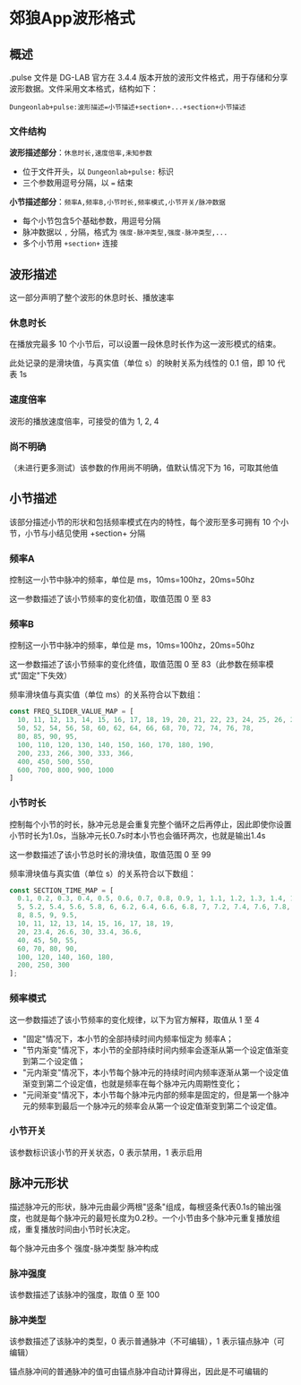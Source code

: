 # 郊狼App波形格式

## 概述

.pulse 文件是 DG-LAB 官方在 3.4.4 版本开放的波形文件格式，用于存储和分享波形数据。文件采用文本格式，结构如下：

```
Dungeonlab+pulse:波形描述=小节描述+section+...+section+小节描述
```

### 文件结构

**波形描述部分**：`休息时长,速度倍率,未知参数`
- 位于文件开头，以 `Dungeonlab+pulse:` 标识
- 三个参数用逗号分隔，以 `=` 结束

**小节描述部分**：`频率A,频率B,小节时长,频率模式,小节开关/脉冲数据`
- 每个小节包含5个基础参数，用逗号分隔
- 脉冲数据以 `,` 分隔，格式为 `强度-脉冲类型,强度-脉冲类型,...`
- 多个小节用 `+section+` 连接

## 波形描述

这一部分声明了整个波形的休息时长、播放速率

### 休息时长

在播放完最多 10 个小节后，可以设置一段休息时长作为这一波形模式的结束。

此处记录的是滑块值，与真实值（单位 s）的映射关系为线性的 0.1 倍，即 10 代表 1s

### 速度倍率

波形的播放速度倍率，可接受的值为 1, 2, 4

### 尚不明确

（未进行更多测试）该参数的作用尚不明确，值默认情况下为 16，可取其他值

## 小节描述

该部分描述小节的形状和包括频率模式在内的特性，每个波形至多可拥有 10 个小节，小节与小结见使用 +section+ 分隔

### 频率A

控制这一小节中脉冲的频率，单位是 ms，10ms=100hz，20ms=50hz

这一参数描述了该小节频率的变化初值，取值范围 0 至 83

### 频率B

控制这一小节中脉冲的频率，单位是 ms，10ms=100hz，20ms=50hz

这一参数描述了该小节频率的变化终值，取值范围 0 至 83（此参数在频率模式"固定"下失效）

频率滑块值与真实值（单位 ms）的关系符合以下数组：

```javascript
const FREQ_SLIDER_VALUE_MAP = [
  10, 11, 12, 13, 14, 15, 16, 17, 18, 19, 20, 21, 22, 23, 24, 25, 26, 27, 28, 29, 30, 31, 32, 33, 34, 35, 36, 37, 38, 39, 40, 41, 42, 43, 44, 45, 46, 47, 48, 49,
  50, 52, 54, 56, 58, 60, 62, 64, 66, 68, 70, 72, 74, 76, 78,
  80, 85, 90, 95,
  100, 110, 120, 130, 140, 150, 160, 170, 180, 190,
  200, 233, 266, 300, 333, 366,
  400, 450, 500, 550,
  600, 700, 800, 900, 1000
]
```

### 小节时长

控制每个小节的时长，脉冲元总是会重复完整个循环之后再停止，因此即使你设置小节时长为1.0s，当脉冲元长0.7s时本小节也会循环两次，也就是输出1.4s

这一参数描述了该小节总时长的滑块值，取值范围 0 至 99

频率滑块值与真实值（单位 s）的关系符合以下数组：

```javascript
const SECTION_TIME_MAP = [
  0.1, 0.2, 0.3, 0.4, 0.5, 0.6, 0.7, 0.8, 0.9, 1, 1.1, 1.2, 1.3, 1.4, 1.5, 1.6, 1.7, 1.8, 1.9, 2, 2.1, 2.2, 2.3, 2.4, 2.5, 2.6, 2.7, 2.8, 2.9, 3, 3.1, 3.2, 3.3, 3.4, 3.5, 3.6, 3.7, 3.8, 3.9, 4, 4.1, 4.2, 4.3, 4.4, 4.5, 4.6, 4.7, 4.8, 4.9,
  5, 5.2, 5.4, 5.6, 5.8, 6, 6.2, 6.4, 6.6, 6.8, 7, 7.2, 7.4, 7.6, 7.8,
  8, 8.5, 9, 9.5,
  10, 11, 12, 13, 14, 15, 16, 17, 18, 19,
  20, 23.4, 26.6, 30, 33.4, 36.6,
  40, 45, 50, 55,
  60, 70, 80, 90,
  100, 120, 140, 160, 180,
  200, 250, 300
];
```

### 频率模式

这一参数描述了该小节频率的变化规律，以下为官方解释，取值从 1 至 4

- "固定"情况下，本小节的全部持续时间内频率恒定为 频率A；
- "节内渐变"情况下，本小节的全部持续时间内频率会逐渐从第一个设定值渐变到第二个设定值；
- "元内渐变"情况下，本小节每个脉冲元的持续时间内频率逐渐从第一个设定值渐变到第二个设定值，也就是频率在每个脉冲元内周期性变化；
- "元间渐变"情况下，本小节每个脉冲元内部的频率是固定的，但是第一个脉冲元的频率到最后一个脉冲元的频率会从第一个设定值渐变到第二个设定值。

### 小节开关

该参数标识该小节的开关状态，0 表示禁用，1 表示启用

## 脉冲元形状

描述脉冲元的形状，脉冲元由最少两根"竖条"组成，每根竖条代表0.1s的输出强度，也就是每个脉冲元的最短长度为0.2秒。一个小节由多个脉冲元重复播放组成，重复播放时间由小节时长决定。

每个脉冲元由多个 强度-脉冲类型 脉冲构成

### 脉冲强度

该参数描述了该脉冲的强度，取值 0 至 100

### 脉冲类型

该参数描述了该脉冲的类型，0 表示普通脉冲（不可编辑），1 表示锚点脉冲（可编辑）

锚点脉冲间的普通脉冲的值可由锚点脉冲自动计算得出，因此是不可编辑的